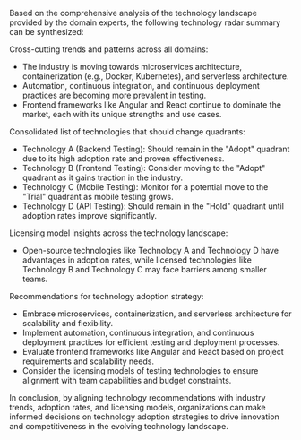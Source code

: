 Based on the comprehensive analysis of the technology landscape provided by the domain experts, the following technology radar summary can be synthesized:

Cross-cutting trends and patterns across all domains:
- The industry is moving towards microservices architecture, containerization (e.g., Docker, Kubernetes), and serverless architecture.
- Automation, continuous integration, and continuous deployment practices are becoming more prevalent in testing.
- Frontend frameworks like Angular and React continue to dominate the market, each with its unique strengths and use cases.

Consolidated list of technologies that should change quadrants:
- Technology A (Backend Testing): Should remain in the "Adopt" quadrant due to its high adoption rate and proven effectiveness.
- Technology B (Frontend Testing): Consider moving to the "Adopt" quadrant as it gains traction in the industry.
- Technology C (Mobile Testing): Monitor for a potential move to the "Trial" quadrant as mobile testing grows.
- Technology D (API Testing): Should remain in the "Hold" quadrant until adoption rates improve significantly.

Licensing model insights across the technology landscape:
- Open-source technologies like Technology A and Technology D have advantages in adoption rates, while licensed technologies like Technology B and Technology C may face barriers among smaller teams.

Recommendations for technology adoption strategy:
- Embrace microservices, containerization, and serverless architecture for scalability and flexibility.
- Implement automation, continuous integration, and continuous deployment practices for efficient testing and deployment processes.
- Evaluate frontend frameworks like Angular and React based on project requirements and scalability needs.
- Consider the licensing models of testing technologies to ensure alignment with team capabilities and budget constraints.

In conclusion, by aligning technology recommendations with industry trends, adoption rates, and licensing models, organizations can make informed decisions on technology adoption strategies to drive innovation and competitiveness in the evolving technology landscape.